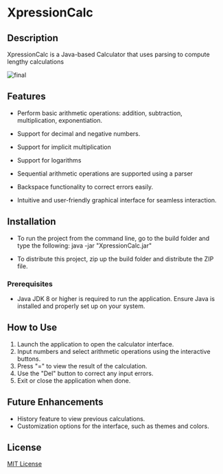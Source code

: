 ﻿# XpressionCalc

## Description
XpressionCalc is a Java-based Calculator that uses parsing to compute lengthy calculations

![final](https://github.com/XavierRHMN/XpressionCalc/assets/151891130/b974930b-c83b-4bd6-8d08-5437963cf1b3)

## Features
- Perform basic arithmetic operations: addition, subtraction, multiplication, exponentiation.
- Support for decimal and negative numbers. 
- Support for implicit multiplication
- Support for logarithms

- Sequential arithmetic operations are supported using a parser
- Backspace functionality to correct errors easily.
- Intuitive and user-friendly graphical interface for seamless interaction.


## Installation
- To run the project from the command line, go to the build folder and type the following:
java -jar "XpressionCalc.jar"

- To distribute this project, zip up the build folder and distribute the ZIP file.

### Prerequisites
- Java JDK 8 or higher is required to run the application. Ensure Java is installed and properly set up on your system.

## How to Use
1. Launch the application to open the calculator interface.
2. Input numbers and select arithmetic operations using the interactive buttons.
3. Press "=" to view the result of the calculation.
4. Use the "Del" button to correct any input errors.
5. Exit or close the application when done.

## Future Enhancements
- History feature to view previous calculations.
- Customization options for the interface, such as themes and colors.

## License
[MIT License](LICENSE)